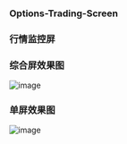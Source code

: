 ### Options-Trading-Screen
### 行情监控屏

### 综合屏效果图
![image](https://github.com/shiyu23/options_trading_screen/blob/master/pictures/mixed.gif)

### 单屏效果图
![image](https://github.com/shiyu23/options_trading_screen/blob/master/pictures/single.gif)
